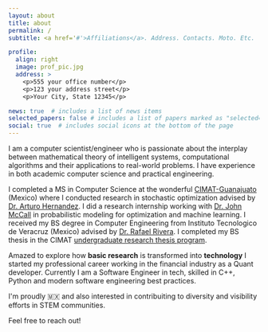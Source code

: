 ```yaml
---
layout: about
title: about
permalink: /
subtitle: <a href='#'>Affiliations</a>. Address. Contacts. Moto. Etc.

profile:
  align: right
  image: prof_pic.jpg
  address: >
    <p>555 your office number</p>
    <p>123 your address street</p>
    <p>Your City, State 12345</p>

news: true  # includes a list of news items
selected_papers: false # includes a list of papers marked as "selected={true}"
social: true  # includes social icons at the bottom of the page
---
```


I am a computer scientist/engineer who is passionate about the interplay between mathematical theory of intelligent systems, computational algorithms and their applications to real-world problems. I have experience in both academic computer science and practical engineering.

I completed a MS in Computer Science at the wonderful [CIMAT-Guanajuato](http://pcc.cimat.mx/) (Mexico) where I conducted research in stochastic optimization advised by [Dr. Arturo Hernandez](https://www.cimat.mx/~artha/). I did a research internship working with [Dr. John McCall](https://www3.rgu.ac.uk/dmstaff/mccall-john) in probabilistic modeling for optimization and machine learning. I received my BS degree in Computer Engineering from Instituto Tecnologico de Veracruz (Mexico) advised by [Dr. Rafael Rivera](https://scholar.google.com.mx/citations?hl=en&user=UoFV9LAAAAAJ). I completed my BS thesis in the CIMAT [undergraduate research thesis program](https://www.cimat.mx/es/node/714).

Amazed to explore how **basic research** is transformed into **technology** I started my professional career working in the financial industry as a Quant developer. Currently I am a Software Engineer in tech, skilled in C++, Python and modern software engineering best practices.

I'm proudly :mexico: and also interested in contribuiting to diversity and visibility efforts in STEM communities. 

Feel free to reach out!